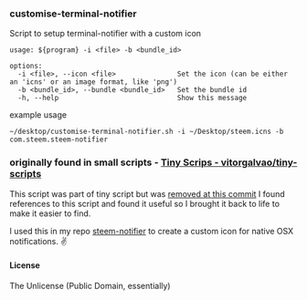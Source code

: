 ### customise-terminal-notifier
Script to setup terminal-notifier with a custom icon

```
usage: ${program} -i <file> -b <bundle_id>

options:
  -i <file>, --icon <file>               Set the icon (can be either an 'icns' or an image format, like 'png')
  -b <bundle_id>, --bundle <bundle_id>   Set the bundle id
  -h, --help                             Show this message
```

example usage
```
~/desktop/customise-terminal-notifier.sh -i ~/Desktop/steem.icns -b com.steem.steem-notifier
```

### originally found in small scripts - [Tiny Scrips - vitorgalvao/tiny-scripts](https://github.com/vitorgalvao/tiny-scripts/)

This script was part of tiny script but was [removed at this commit](https://github.com/vitorgalvao/tiny-scripts/commit/37044c535189b767f601cddb8df3a716ea1d490f) I found references to this script and found it useful so I brought it back to life to make it easier to find.

I used this in my repo [steem-notifier](https://github.com/code-with-sam/steem-notifier) to create a custom icon for native OSX notifications. ✌️

#### License
The Unlicense (Public Domain, essentially)
